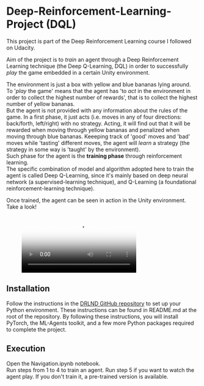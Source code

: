 # Deep-Reinforcement-Learning-Project (DQL)

This project is part of the Deep Reinforcement Learning course I followed on Udacity.  

Aim of the project is to *train* an agent through a Deep Reinforcement Learning technique (the Deep Q-Learning, DQL) in order to successfully *play* the game embedded in a certain Unity environment.

The environment is just a box with yellow and blue bananas lying around.  
To '*play* the game' means that the agent has 'to *act* in the environment in order to collect the highest number of rewards', that is to collect the highest number of yellow bananas.  
But the agent is not provided with any information about the rules of the game. In a first phase, it just acts (i.e. moves in any of four directions: back/forth, left/right) with no strategy. Acting, it will find out that it will be rewarded when moving through yellow bananas and penalized when moving through blue bananas. Keeeping track of 'good' moves and 'bad' moves while 'tasting' different moves, the agent will *learn* a strategy (the strategy in some way is 'taught' by the environment).  
Such phase for the agent is the **training phase** through reinforcement learning.  
The specific combination of model and algorithm adopted here to train the agent is called Deep Q-Learning, since it's mainly based on deep neural network (a supervised-learning technique), and Q-Learning (a foundational reinforcement-learning technique).

Once trained, the agent can be seen in action in the Unity environment.  
Take a look!  
<figure class="video_container">
  <video controls="true" allowfullscreen="true" poster="TrainedAgent/frame.png">
    <source src="TrainedAgent/TrainedAgent.mp4" type="video/mp4">
  </video>
</figure>

## Installation
Follow the instructions in the [DRLND GitHub repository](https://github.com/udacity/deep-reinforcement-learning#dependencies) to set up your Python environment. These instructions can be found in README.md at the root of the repository. By following these instructions, you will install PyTorch, the ML-Agents toolkit, and a few more Python packages required to complete the project.

## Execution
Open the Navigation.ipynb notebook.  
Run steps from 1 to 4 to train an agent.
Run step 5 if you want to watch the agent play. If you don't train it, a pre-trained version is available.    
